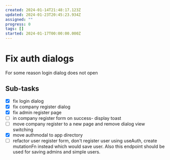 ```yaml
---
created: 2024-01-14T21:48:17.123Z
updated: 2024-01-23T20:45:23.934Z
assigned: ""
progress: 0
tags: []
started: 2024-01-17T00:00:00.000Z
---
```


# Fix auth dialogs

For some reason login dialog does not open

## Sub-tasks

- [x] fix login dialog
- [x] fix company register dialog
- [x] fix admin register page
- [ ] in company register form on success- display toast
- [ ] move company register to a new page and remove dialog view switching
- [x] move authmodal to app directory
- [ ] refactor user register form, don't register user using useAuth, create mutationFn instead which would save user. Also this endpoint should be used for saving admins and simple users.
